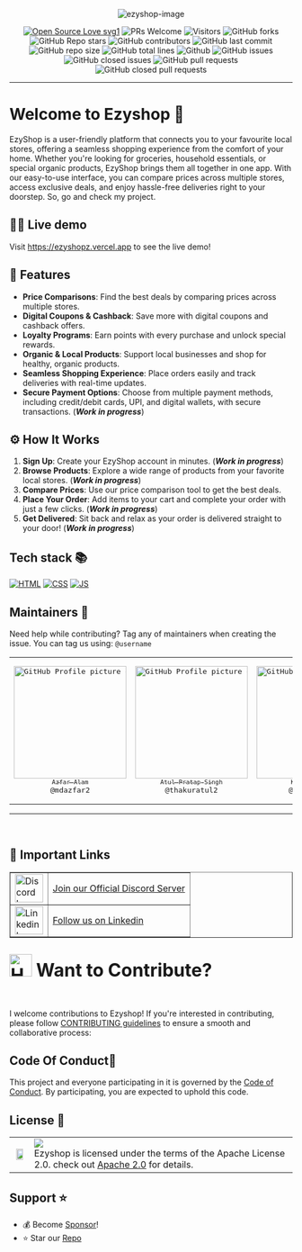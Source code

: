 <p align="center">
  <img src="https://github.com/user-attachments/assets/3018ab81-b260-45ef-bca9-f7829f15f956" alt="ezyshop-image">
</p>
<!--  -->
<div align="center">
<p>
  
[![Open Source Love svg1](https://badges.frapsoft.com/os/v1/open-source.svg?v=103)](https://github.com/ellerbrock/open-source-badges/)
![PRs Welcome](https://img.shields.io/badge/PRs-welcome-brightgreen.svg?style=flat)
![Visitors](https://api.visitorbadge.io/api/visitors?path=mdazfar2%2Fezyshop%20&countColor=%23263759&style=flat)
![GitHub forks](https://img.shields.io/github/forks/mdazfar2/ezyshop)
![GitHub Repo stars](https://img.shields.io/github/stars/mdazfar2/ezyshop)
![GitHub contributors](https://img.shields.io/github/contributors/mdazfar2/ezyshop)
![GitHub last commit](https://img.shields.io/github/last-commit/mdazfar2/ezyshop)
![GitHub repo size](https://img.shields.io/github/repo-size/mdazfar2/ezyshop)
![GitHub total lines](https://sloc.xyz/github/mdazfar2/ezyshop)
![Github](https://img.shields.io/github/license/mdazfar2/ezyshop)
![GitHub issues](https://img.shields.io/github/issues/mdazfar2/ezyshop)
![GitHub closed issues](https://img.shields.io/github/issues-closed-raw/mdazfar2/ezyshop)
![GitHub pull requests](https://img.shields.io/github/issues-pr/mdazfar2/ezyshop)
![GitHub closed pull requests](https://img.shields.io/github/issues-pr-closed/mdazfar2/ezyshop)
</p>
</div>

<hr/>

<a name="Welcome to Ezyshop "></a>

# Welcome to Ezyshop 👋
EzyShop is a user-friendly platform that connects you to your favourite local stores, offering a seamless shopping experience from the comfort of your home. Whether you're looking for groceries, household essentials, or special organic products, EzyShop brings them all together in one app. With our easy-to-use interface, you can compare prices across multiple stores, access exclusive deals, and enjoy hassle-free deliveries right to your doorstep. So, go and check my project.

## 👩‍💻 Live demo 

Visit https://ezyshopz.vercel.app to see the live demo!

## 🚀 Features 
- **Price Comparisons**: Find the best deals by comparing prices across multiple stores.
- **Digital Coupons & Cashback**: Save more with digital coupons and cashback offers.
- **Loyalty Programs**: Earn points with every purchase and unlock special rewards.
- **Organic & Local Products**: Support local businesses and shop for healthy, organic products.
- **Seamless Shopping Experience**: Place orders easily and track deliveries with real-time updates.
- **Secure Payment Options**: Choose from multiple payment methods, including credit/debit cards, UPI, and digital wallets, with secure transactions. (***Work in progress***)


## ⚙️ How It Works 
1. **Sign Up**: Create your EzyShop account in minutes. (***Work in progress***)
2. **Browse Products**: Explore a wide range of products from your favorite local stores. (***Work in progress***)
3. **Compare Prices**: Use our price comparison tool to get the best deals.
4. **Place Your Order**: Add items to your cart and complete your order with just a few clicks. (***Work in progress***)
5. **Get Delivered**: Sit back and relax as your order is delivered straight to your door! (***Work in progress***)

## Tech stack 📚

<p>

 <a href="https://www.w3schools.com/html/"> <img src="https://img.icons8.com/color/70/000000/html-5--v1.png" alt="HTML" /></a>
  <a href="https://www.w3schools.com/css/"> <img src="https://img.icons8.com/color/70/000000/css3.png" alt="CSS" /></a>
  <a href="https://www.w3schools.com/js/"><img src="https://img.icons8.com/color/70/000000/javascript--v1.png" alt="JS" /></a>
</p>



## Maintainers 🤝

Need help while contributing? Tag any of maintainers when creating the issue. You can tag us using: `@username`

<table>
<tr>
<td align="center" width="200"><pre><a href="https://github.com/mdazfar2"><img src="https://github.com/user-attachments/assets/76398544-1cb0-490c-b635-873ca8b1075e" width="200" alt="GitHub Profile picture of Azfar Alam" /><br><sub>Azfar Alam</sub></a><br>@mdazfar2</pre></td>
<td align="center" width="200"><pre><a href="https://github.com/thakuratul2"><img src="https://github.com/user-attachments/assets/9bfdfdd5-6ac6-46c5-9acf-08ae60bbe020" width="200" alt="GitHub Profile picture of Atul Pratap" /><br><sub>Atul Pratap Singh</sub></a><br>@thakuratul2</pre></td>
<td align="center" width="200"><pre><a href="https://github.com/kavita1928"><img src="https://github.com/user-attachments/assets/26f3a13e-6954-4675-b313-9ff81a16dcd6" width="200" alt="GitHub Profile picture of Kavita Yadav" /><br><sub>Kavita Yadav</sub></a><br>@kavita1928</pre></td>

</tr>
</table>

---

<br>

<div>
  <h2>🔗 Important Links</h2>
</div>

<table border="1">
  <tr>
      <td><img src="https://github.com/user-attachments/assets/82287ad0-2c5f-419f-ae49-5283fcc6fcfd" alt="Discord Logo" width="50"></td>
      <td><a href="https://discord.gg/SEzpxqQG"> Join our Official Discord Server </a></td>
  </tr>
  <tr>
      <td><img src="https://github.com/user-attachments/assets/a6eb5a92-ba13-419f-8006-1f22345f2331" alt="Linkedin Logo" width="50"></td>
      <td><a href="https://linkedin.com/company/ezyshopz/"> Follow us on Linkedin</a></td>
  </tr>
</table>


<!----------------    Contributing Guidelines     -------------------------------------------------------------------------------------------------------------->

<div align="left">
<h2><font size="6"><img src="https://raw.githubusercontent.com/Tarikul-Islam-Anik/Animated-Fluent-Emojis/master/Emojis/Hand%20gestures/Handshake.png" alt="Handshake" width="40" height="40" /> Want to Contribute? </font></h2>
</div>
<br>

I welcome contributions to Ezyshop! If you're interested in contributing, please follow [CONTRIBUTING guidelines](https://github.com/mdazfar2/Ezyshop/blob/main/CONTRIBUTING.md) to ensure a smooth and collaborative process:


<!-- --------------------------------------------------------------------------------------------------------------------------------------------------------- -->

<h2>Code Of Conduct📑</h2>

This project and everyone participating in it is governed by the [Code of Conduct](https://github.com/mdazfar2/Ezyshop/blob/main/CODE_OF_CONDUCT.md). By participating, you are expected to uphold this code.


## License 🔖

<table>
  <tr>
     <td>
       <p align="center"> <img src="(https://github.com/mdazfar2/ezyshop/assets/100375390/10e99569-3759-4a3f-bd5a-dace2f2ab2a7" width="80%"></img>
    </td>
    <td> 
      <img src="https://img.shields.io/badge/apache-license2.0-yellow.svg"/> <br> 
Ezyshop is licensed under the terms of the Apache License 2.0. check out <a href="./LICENSE">Apache 2.0</a> for details. <img width=2300/>
    </td>
  </tr>
</table>

<a name="support"></a>

## Support ⭐

- 💰 Become [Sponsor](https://github.com/sponsors/mdazfar2)!
- ⭐ Star our [Repo](https://github.com/mdazfar2/ezyshop)



